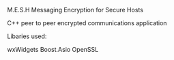 M.E.S.H
Messaging Encryption for Secure Hosts

C++ peer to peer encrypted communications application

Libaries used: 

wxWidgets
Boost.Asio
OpenSSL
